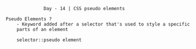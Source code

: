 
                  Day - 14 | CSS pseudo elements

    Pseudo Elements ?
        - Keyword added after a selector that's used to style a specific
        parts of an element

        selector::pseudo element 